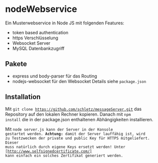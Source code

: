 # nodeWebservice
Ein Musterwebservice in Node JS mit folgenden Features:
- token based authentication
- https Verschlüsselung
- Websocket Server
- MySQL Datenbankzugriff

## Pakete
- express und body-parser für das Routing
- nodejs-websocket für den Websocket
Details siehe <code>package.json</code>

## Installation
Mit <code>git clone https://github.com/schletz/messageServer.git</code> das Repository auf den lokalen Rechner kopieren. 
Danach mit <code>npm install</code> die in der package.json enthaltenen Abhängigkeiten installieren.

Mit <code>node server.js</node> kann der Server in der Konsole gestartet werden. <b>Achtung:</b> damit der Server lauffähig ist,
wird zu Testzwecken der private und public Key für HTTPS mitgeliefert. Dieser muss natürlich durch eigene Keys ersetzt werden!
Unter [http://www.selfsignedcertificate.com/] kann einfach ein solches Zertifikat generiert werden.
